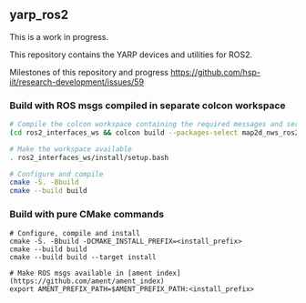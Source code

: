 yarp_ros2
---------

This is a work in progress.

This repository contains the YARP devices and utilities for ROS2.

Milestones of this repository and progress https://github.com/hsp-iit/research-development/issues/59

### Build with ROS msgs compiled in separate colcon workspace

~~~bash
# Compile the colcon workspace containing the required messages and services
(cd ros2_interfaces_ws && colcon build --packages-select map2d_nws_ros2_msgs)

# Make the workspace available
. ros2_interfaces_ws/install/setup.bash

# Configure and compile
cmake -S. -Bbuild
cmake --build build
~~~

### Build with pure CMake commands

~~~
# Configure, compile and install
cmake -S. -Bbuild -DCMAKE_INSTALL_PREFIX=<install_prefix>
cmake --build build
cmake --build build --target install

# Make ROS msgs available in [ament index](https://github.com/ament/ament_index)
export AMENT_PREFIX_PATH=$AMENT_PREFIX_PATH:<install_prefix>
~~~

